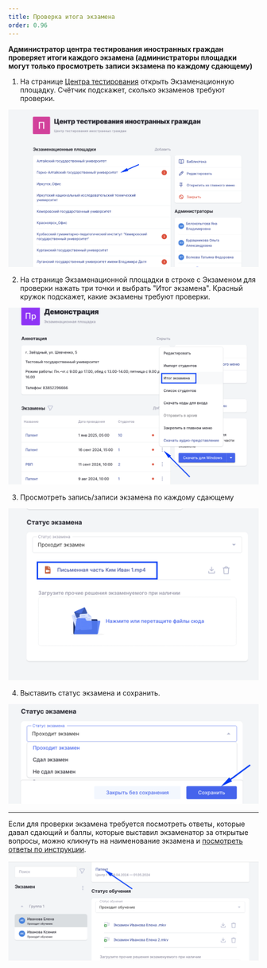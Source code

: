 ```yaml
---
title: Проверка итога экзамена
order: 0.96
---
```


**Администратор центра тестирования иностранных граждан проверяет итоги каждого экзамена (администраторы площадки могут только просмотреть записи экзамена по каждому сдающему)**

1. На странице [Центра тестирования](https://www.odin.study/ru/Division/Info/2924) открыть Экзаменационную площадку. Счётчик подскажет, сколько экзаменов требуют проверки.

![](<./image (303).png>)

2. На странице Экзаменационной площадки в строке с Экзаменом для проверки нажать три точки и выбрать "Итог экзамена". Красный кружок подскажет, какие экзамены требуют проверки.

![](<./image (304).png>)

3. Просмотреть запись/записи экзамена по каждому сдающему

![](<./image (306).png>)

4. Выставить статус экзамена и сохранить.

![](<./image (307).png>)

---

Если для проверки экзамена требуется посмотреть ответы, которые давал сдающий и баллы, которые выставил экзаменатор за открытые вопросы, можно кликнуть на наименование экзамена и [посмотреть ответы по инструкции](./proverka-otkrytykh-voprosov-v-testirovanii#otkryt-so-stranica-ekzamena).

![](<./image (195).png>)